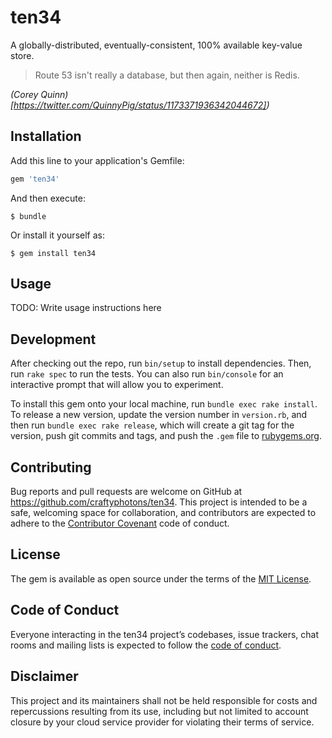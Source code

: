 # ten34

A globally-distributed, eventually-consistent, 100% available key-value store.

> Route 53 isn't really a database, but then again, neither is Redis.

_(Corey Quinn)[https://twitter.com/QuinnyPig/status/1173371936342044672])_

## Installation

Add this line to your application's Gemfile:

```ruby
gem 'ten34'
```

And then execute:

    $ bundle

Or install it yourself as:

    $ gem install ten34

## Usage

TODO: Write usage instructions here

## Development

After checking out the repo, run `bin/setup` to install dependencies. Then, run `rake spec` to run the tests. You can also run `bin/console` for an interactive prompt that will allow you to experiment.

To install this gem onto your local machine, run `bundle exec rake install`. To release a new version, update the version number in `version.rb`, and then run `bundle exec rake release`, which will create a git tag for the version, push git commits and tags, and push the `.gem` file to [rubygems.org](https://rubygems.org).

## Contributing

Bug reports and pull requests are welcome on GitHub at https://github.com/craftyphotons/ten34. This project is intended to be a safe, welcoming space for collaboration, and contributors are expected to adhere to the [Contributor Covenant](http://contributor-covenant.org) code of conduct.

## License

The gem is available as open source under the terms of the [MIT License](https://opensource.org/licenses/MIT).

## Code of Conduct

Everyone interacting in the ten34 project’s codebases, issue trackers, chat rooms and mailing lists is expected to follow the [code of conduct](https://github.com/craftyphotons/ten34/blob/master/CODE_OF_CONDUCT.md).

## Disclaimer

This project and its maintainers shall not be held responsible for costs and repercussions resulting from its use, including but not limited to account closure by your cloud service provider for violating their terms of service.